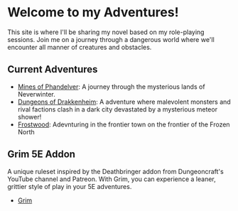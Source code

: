 # Welcome to my Adventures!

This site is where I'll be sharing my novel based on my role-playing sessions. Join me on a journey through a dangerous world where we'll encounter all manner of creatures and obstacles.

## Current Adventures

- [Mines of Phandelver](phandelver/00/): A journey through the mysterious lands of Neverwinter.
- [Dungeons of Drakkenheim](drakkenheim/00/): A adventure where malevolent monsters and rival factions clash in a dark city devastated by a mysterious meteor shower!
- [Frostwood](frostwood/00/): Adevnturing in the frontier town on the frontier of the Frozen North 

## Grim 5E Addon

A  unique ruleset inspired by the Deathbringer addon from Dungeoncraft's YouTube channel and Patreon. With Grim, you can experience a leaner, grittier style of play in your 5E adventures.

- [Grim](grim/grim.md)